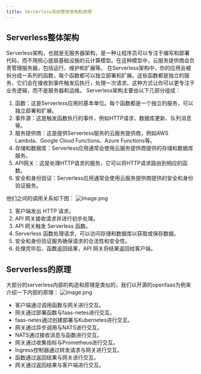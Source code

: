 ```yaml
---
title: Serverless系统整体架构和原理
---
```


## Serverless整体架构

Serverless架构，也就是无服务器架构，是一种让程序员可以专注于编写和部署代码，而不用担心底层基础设施的云计算模型。在这种模型中，云服务提供商会负责管理服务器，包括运行、维护和扩展等。
在Serverless架构中，你的应用会被拆分成一系列的函数，每个函数都可以独立部署和扩展。这些函数都是独立的服务，它们会在接收到事件触发后执行，处理一次请求。这种方式让你可以更专注于业务逻辑，而不是服务器和运维。
Serverless架构主要由以下几部分组成：

1. 函数：这是Serverless应用的基本单位。每个函数都是一个独立的服务，可以独立部署和扩展。
2. 事件源：这是触发函数执行的事件，例如HTTP请求、数据库更新、队列消息等。
3. 服务提供商：这是提供Serverless服务的云服务提供商，例如AWS Lambda、Google Cloud Functions、Azure Functions等。
4. 存储和数据库：Serverless应用通常会使用云服务提供商提供的存储和数据库服务。
5. API网关：这是处理HTTP请求的服务，它可以将HTTP请求路由到相应的函数。
6. 安全和身份验证：Serverless应用通常会使用云服务提供商提供的安全和身份验证服务。

他们之间的调用关系如下图：
![image.png](https://intranetproxy.alipay.com/skylark/lark/0/2024/png/5996/1720152381202-6f975be9-3a97-4db5-be65-4f74368dcb52.png#clientId=u24634e68-e4db-4&from=paste&height=571&id=ub78edbdd&originHeight=1142&originWidth=1314&originalType=binary&ratio=2&rotation=0&showTitle=false&size=748912&status=done&style=none&taskId=uf2c2b71c-d04f-4f08-8088-6e8dd28f147&title=&width=657)

1. 客户端发出 HTTP 请求。
2. API 网关接收请求并进行初步处理。
3. API 网关触发 Serverless 函数。
4. Serverless 函数处理请求，可以访问存储和数据库以获取或保存数据。
5. 安全和身份验证服务确保请求的合法性和安全性。
6. 处理完毕后，函数返回结果，API 网关将结果返回给客户端。

## Serverless的原理

大部分的serverless内部的构造和原理是类似的，我们以开源的openfaas为例来介绍一下内部的原理：
![image.png](https://intranetproxy.alipay.com/skylark/lark/0/2024/png/5996/1720152885120-b364f5a5-91b0-4340-85af-3c3ed343aeaa.png#clientId=u24634e68-e4db-4&from=paste&height=400&id=u90aaf18e&originHeight=800&originWidth=1552&originalType=binary&ratio=2&rotation=0&showTitle=false&size=623252&status=done&style=none&taskId=u843d368c-207e-418d-829c-d9bbc17a14c&title=&width=776)

- 客户端通过调用函数与网关进行交互。
- 网关通过部署函数与faas-netes进行交互。
- faas-netes通过创建部署与Kubernetes进行交互。
- 网关通过异步调用与NATS进行交互。
- NATS通过接收消息与函数进行交互。
- 网关通过收集指标与Prometheus进行交互。
- Ingress控制器通过转发请求与网关进行交互。
- 函数通过返回结果与网关进行交互。
- 网关通过返回结果与客户端进行交互。

